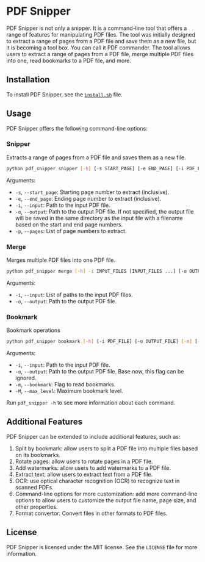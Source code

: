 # PDF Snipper

PDF Snipper is not only a snipper. It is a command-line tool that offers a range of features for manipulating PDF files. The tool was initially designed to extract a range of pages from a PDF file and save them as a new file, but it is becoming a tool box. You can call it PDF commander. The tool allows users to extract a range of pages from a PDF file, merge multiple PDF files into one, read bookmarks to a PDF file, and more.

## Installation

To install PDF Snipper, see the [`install.sh`](https://chat.openai.com/install.sh) file.

## Usage

PDF Snipper offers the following command-line options:

### Snipper

Extracts a range of pages from a PDF file and saves them as a new file.

```bash
python pdf_snipper snipper [-h] [-s START_PAGE] [-e END_PAGE] [-i PDF_FILE] [-o OUTPUT_FILE] [-p PAGES [PAGES ...]]
```

Arguments:

- `-s`, `--start_page`: Starting page number to extract (inclusive).
- `-e`, `--end_page`: Ending page number to extract (inclusive).
- `-i`, `--input`: Path to the input PDF file.
- `-o`, `--output`: Path to the output PDF file. If not specified, the output file will be saved in the same directory as the input file with a filename based on the start and end page numbers.
- `-p`, `--pages`: List of page numbers to extract.

### Merge

Merges multiple PDF files into one PDF file.

```bash
python pdf_snipper merge [-h] -i INPUT_FILES [INPUT_FILES ...] [-o OUTPUT_FILE]
```

Arguments:

- `-i`, `--input`: List of paths to the input PDF files.
- `-o`, `--output`: Path to the output PDF file.

### Bookmark

Bookmark operations

```bash
python pdf_snipper bookmark [-h] [-i PDF_FILE] [-o OUTPUT_FILE] [-m] [-M MAX_LEVEL]
```

Arguments:

- `-i`, `--input`: Path to the input PDF file.
- `-o`, `--output`: Path to the output PDF file.  Base now, this flag can be ignored.
- `-m`, `--bookmark`: Flag to read bookmarks.
- `-M`, `--max_level`: Maximum bookmark level.

Run `pdf_snipper -h` to see more information about each command.

## Additional Features

PDF Snipper can be extended to include additional features, such as:

1. Split by bookmark: allow users to split a PDF file into multiple files based on its bookmarks.
2. Rotate pages: allow users to rotate pages in a PDF file.
3. Add watermarks: allow users to add watermarks to a PDF file.
4. Extract text: allow users to extract text from a PDF file.
5. OCR: use optical character recognition (OCR) to recognize text in scanned PDFs.
6. Command-line options for more customization: add more command-line options to allow users to customize the output file name, page size, and other properties.
7. Format convertor: Convert files in other formats to PDF files.

## License

PDF Snipper is licensed under the MIT license. See the `LICENSE` file for more information.
